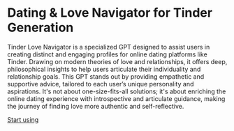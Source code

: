 # Dating & Love Navigator for Tinder Generation

Tinder Love Navigator is a specialized GPT designed to assist users in creating distinct and engaging profiles for online dating platforms like Tinder. Drawing on modern theories of love and relationships, it offers deep, philosophical insights to help users articulate their individuality and relationship goals. This GPT stands out by providing empathetic and supportive advice, tailored to each user’s unique personality and aspirations. It's not about one-size-fits-all solutions; it's about enriching the online dating experience with introspective and articulate guidance, making the journey of finding love more authentic and self-reflective.

[Start using](https://chat.openai.com/g/g-bu9ZFIePd)